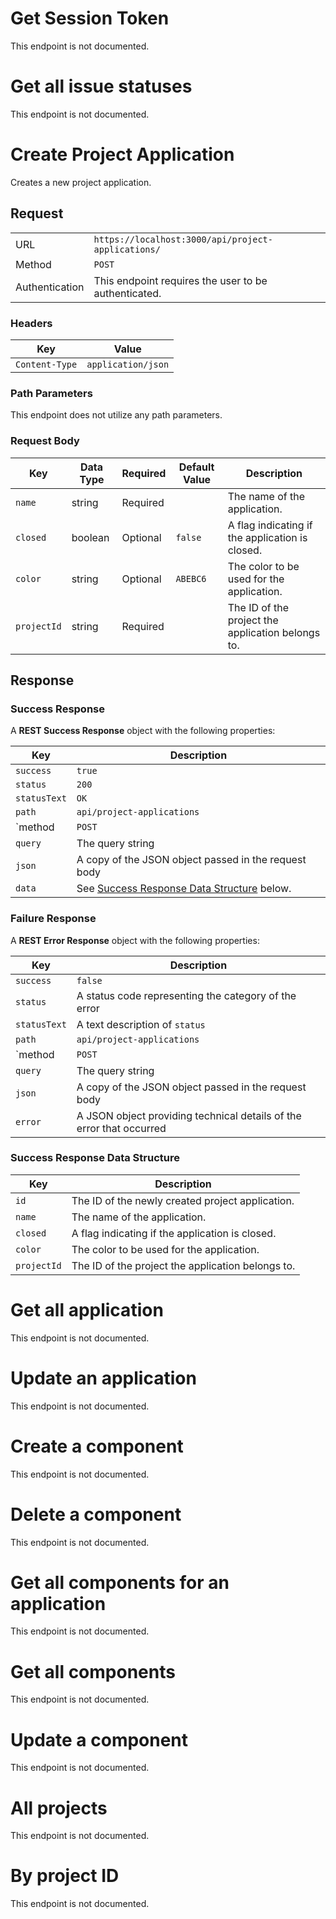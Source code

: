 

# Get Session Token

This endpoint is not documented.




# Get all issue statuses

This endpoint is not documented.



  # Create Project Application
  Creates a new project application.
  
  ## Request
  
  | | |
  |---|---|
  | URL | `https://localhost:3000/api/project-applications/` |
  |  Method | `POST` |
  | Authentication | This endpoint requires the user to be authenticated. |
  
  ### Headers
  | Key | Value |
  | --- | --- |
  | `Content-Type` | `application/json` |
  
  ### Path Parameters
  This endpoint does not utilize any path parameters. 
  
   ### Request Body
  | Key | Data Type | Required | Default Value | Description |
  | --- | --- | --- | --- | --- |
  | `name` | string | Required || The name of the application.
  | `closed` | boolean  | Optional | `false` | A flag indicating if the application is closed. |
  | `color` | string |  Optional | `ABEBC6` | The color to be used for the application. |
  | `projectId` | string | Required | | The ID of the project the application belongs to. |
  
  ## Response
  
  ### Success Response
  
  A **REST Success Response** object with the following properties:
  
  | Key | Description |
  | --- | --- |
  | `success` | `true` |
  | `status` | `200` | 
  | `statusText` | `OK` |
  | `path` | `api/project-applications` |
  | `method | `POST`
  | `query` | The query string |
  | `json` | A copy of the JSON object passed in the request body |
  | `data` | See [Success Response Data Structure](#) below. |
  
  ### Failure Response
  
  A **REST Error Response** object with the following properties:
  
  | Key | Description |
  | --- | --- |
  | `success` | `false` |
  | `status` | A status code representing the category of the error | 
  | `statusText` | A text description of  `status` |
  | `path` | `api/project-applications` |
  | `method | `POST`
  | `query` | The query string |
  | `json` | A copy of the JSON object passed in the request body |
  | `error` | A JSON object providing technical details of the error that occurred | 
  
  ### Success Response Data Structure 
  | Key | Description |
  | --- | --- |
  | `id` | The ID of the newly created project application. |
  | `name` | The name of the application. |
  | `closed`  | A flag indicating if the application is closed. |
  | `color`  | The color to be used for the application. |
  | `projectId`  | The ID of the project the application belongs to. |




# Get all application

This endpoint is not documented.




# Update an application

This endpoint is not documented.




# Create a component

This endpoint is not documented.




# Delete a component

This endpoint is not documented.




# Get all components for an application

This endpoint is not documented.




# Get all components

This endpoint is not documented.




# Update a component

This endpoint is not documented.




# All projects

This endpoint is not documented.




# By project ID

This endpoint is not documented.



